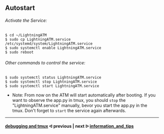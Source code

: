 ## Autostart

######  Activate the Service:

```
$ cd ~/LightningATM
$ sudo cp LightningATM.service /etc/systemd/system/LightningATM.service
$ sudo systemctl enable LightningATM.service
$ sudo reboot
```

######  Other commands to control the service:

```
$ sudo systemctl status LightningATM.service
$ sudo systemctl stop LightningATM.service
$ sudo systemctl start LightningATM.service
```

- Note: From now on the ATM will start automatically after booting. If you want to observe the app.py in tmux, you should `stop` the "LightningATM.service" manually, bevor you start the app.py in the tmux. Don't forget to `start` the service again afterwards.

---

#### [debugging and tmux](/docs/guide/tmux_monitoring.md)  ᐊ  previous | next  ᐅ  [information_and_tips](/docs/guide/information_and_tips.md)
